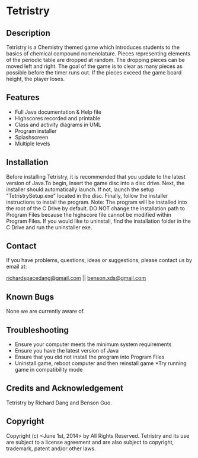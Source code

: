 # Tetristry

## Description
Tetristry is a Chemistry themed game which introduces students to the basics of chemical compound nomenclature. Pieces representing elements of the periodic table are dropped at random. The dropping pieces can be moved left and right. The goal of the game is to clear as many pieces as possible before the timer runs out. If the pieces exceed the game board height, the player loses. 

## Features

* Full Java documentation & Help file
* Highscores recorded and printable
* Class and activity diagrams in UML
* Program installer
* Splashscreen
* Multiple levels

	
## Installation

Before installing Tetristry, it is recommended that you update to 
the latest version of Java.To begin, insert the game disc into a 
disc drive. Next, the installer should automatically launch.
If not, launch the setup "TetristrySetup.exe" located in the disc.
Finally, follow the installer instructions to install the program. 
Note: The program will be installed into the root of the C Drive 
by default. DO NOT change the installation path to Program Files 
because the highscore file cannot be modified within Program Files.
If you would like to uninstall, find the installation folder in
the C Drive and run the uninstaller exe.

## Contact 

If you have problems, questions, ideas or suggestions, please contact
 us by email at:
 
richardspacedang@gmail.com 	|| 	benson.xds@gmail.com

## Known Bugs
	
None we are currently aware of.

## Troubleshooting

* Ensure your computer meets the minimum system requirements
* Ensure you have the latest version of Java
* Ensure that you did not install the program into Program Files
* Uninstall game, reboot computer and then reinstall game
	*Try running game in compatibility mode
	

## Credits and Acknowledgement

Tetristry by Richard Dang and Benson Guo. 

## Copyright

Copyright (c) <June 1st, 2014> by <RBCS Inc.> All Rights Reserved.
Tetristry and its use are subject to a license agreement and are
also subject to copyright, trademark, patent and/or other laws. 

